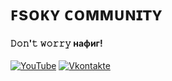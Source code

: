 # ꜰsᴏᴋʏ ᴄᴏᴍᴍᴜɴɪᴛʏ

#### 𝙳𝚘𝚗'𝚝 𝚠𝚘𝚛𝚛𝚢 нафиг!

[![YouTube](https://i.imgur.com/MfQwtkr.png)](https://youtube.com/c/Фсоки "Fsoky YouTube")
[![Vkontakte](https://i.imgur.com/8IXIH7p.png)](https://vk.com/fsoky)
